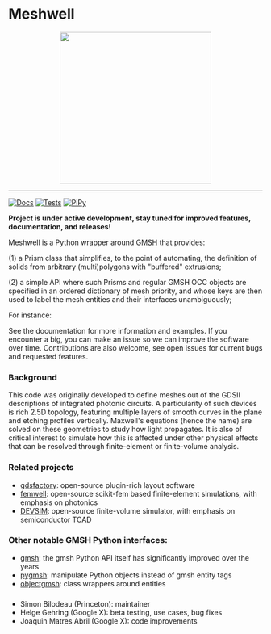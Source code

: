 # Meshwell
<p align="center">
  <img src=https://raw.githubusercontent.com/simbilod/meshwell/main/meshwell.png
 width="300" height="300">
</p>

---

[![Docs](https://github.com/simbilod/meshwell/actions/workflows/pages.yml/badge.svg)](https://github.com/simbilod/meshwell/actions/workflows/pages.yml)
[![Tests](https://github.com/simbilod/meshwell/actions/workflows/test_code.yml/badge.svg)](https://github.com/simbilod/meshwell/actions/workflows/test_code.yml)
[![PiPy](https://img.shields.io/pypi/v/meshwell)](https://pypi.org/project/meshwell/)

**Project is under active development, stay tuned for improved features, documentation, and releases!**

Meshwell is a Python wrapper around [GMSH](https://gmsh.info/) that provides:

(1) a Prism class that simplifies, to the point of automating, the definition of solids from arbitrary (multi)polygons with "buffered" extrusions;

(2) a simple API where such Prisms and regular GMSH OCC objects are specified in an ordered dictionary of mesh priority, and whose keys are then used to label the mesh entities and their interfaces unambiguously;

For instance:

<ADD EXAMPLE>

See the documentation for more information and examples. If you encounter a big, you can make an issue so we can improve the software over time. Contributions are also welcome, see open issues for current bugs and requested features.

### Background

This code was originally developed to define meshes out of the GDSII descriptions of integrated photonic circuits. A particularity of such devices is rich 2.5D topology, featuring multiple layers of smooth curves in the plane and etching profiles vertically.  Maxwell's equations (hence the name) are solved on these geometries to study how light propagates. It is also of critical interest to simulate how this is affected under other physical effects that can be resolved through finite-element or finite-volume analysis.

### Related projects
* [gdsfactory](https://github.com/gdsfactory/gdsfactory): open-source plugin-rich layout software
* [femwell](https://github.com/HelgeGehring/femwell): open-source scikit-fem based finite-element simulations, with emphasis on photonics
* [DEVSIM](https://github.com/devsim/devsim): open-source finite-volume simulator, with emphasis on semiconductor TCAD

### Other notable GMSH Python interfaces:
* [gmsh](https://gitlab.onelab.info/gmsh/gmsh): the gmsh Python API itself has significantly improved over the years
* [pygmsh](https://github.com/meshpro/pygmsh): manipulate Python objects instead of gmsh entity tags
* [objectgmsh](https://github.com/nemocrys/objectgmsh): class wrappers around entities

### 
* Simon Bilodeau (Princeton): maintainer
* Helge Gehring (Google X): beta testing, use cases, bug fixes
* Joaquin Matres Abril (Google X): code improvements
